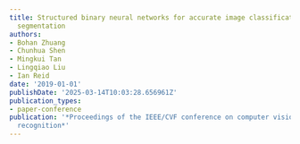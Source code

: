 ```yaml
---
title: Structured binary neural networks for accurate image classification and semantic
  segmentation
authors:
- Bohan Zhuang
- Chunhua Shen
- Mingkui Tan
- Lingqiao Liu
- Ian Reid
date: '2019-01-01'
publishDate: '2025-03-14T10:03:28.656961Z'
publication_types:
- paper-conference
publication: '*Proceedings of the IEEE/CVF conference on computer vision and pattern
  recognition*'
---
```

